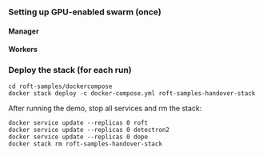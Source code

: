 ### Setting up GPU-enabled swarm (once)

#### Manager

#### Workers

### Deploy the stack (for each run)

```console
cd roft-samples/dockercompose
docker stack deploy -c docker-compose.yml roft-samples-handover-stack
```

After running the demo, stop all services and rm the stack:

```console
docker service update --replicas 0 roft
docker service update --replicas 0 detectron2
docker service update --replicas 0 dope
docker stack rm roft-samples-handover-stack
```
